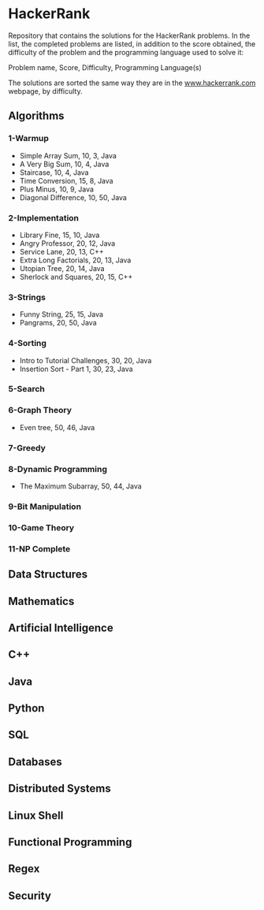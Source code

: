 # HackerRank
Repository that contains the solutions for the HackerRank problems. In the list, the completed problems are listed, in addition to the score obtained, the difficulty of the problem and the programming language used to solve it:

Problem name, Score, Difficulty, Programming Language(s)

The solutions are sorted the same way they are in the www.hackerrank.com webpage, by difficulty.

## Algorithms

### 1-Warmup

* Simple Array Sum, 10, 3, Java
* A Very Big Sum, 10, 4, Java
* Staircase, 10, 4, Java
* Time Conversion, 15, 8, Java
* Plus Minus, 10, 9, Java
* Diagonal Difference, 10, 50, Java

### 2-Implementation

* Library Fine, 15, 10, Java
* Angry Professor, 20, 12, Java
* Service Lane, 20, 13, C++
* Extra Long Factorials, 20, 13, Java
* Utopian Tree, 20, 14, Java
* Sherlock and Squares, 20, 15, C++

### 3-Strings

* Funny String, 25, 15, Java
* Pangrams, 20, 50, Java

### 4-Sorting

* Intro to Tutorial Challenges, 30, 20, Java
* Insertion Sort - Part 1, 30, 23, Java

### 5-Search

### 6-Graph Theory

* Even tree, 50, 46, Java

### 7-Greedy

### 8-Dynamic Programming

* The Maximum Subarray, 50, 44, Java

### 9-Bit Manipulation

### 10-Game Theory

### 11-NP Complete

## Data Structures

## Mathematics

## Artificial Intelligence

## C++

## Java

## Python

## SQL

## Databases

## Distributed Systems

## Linux Shell

## Functional Programming

## Regex

## Security


